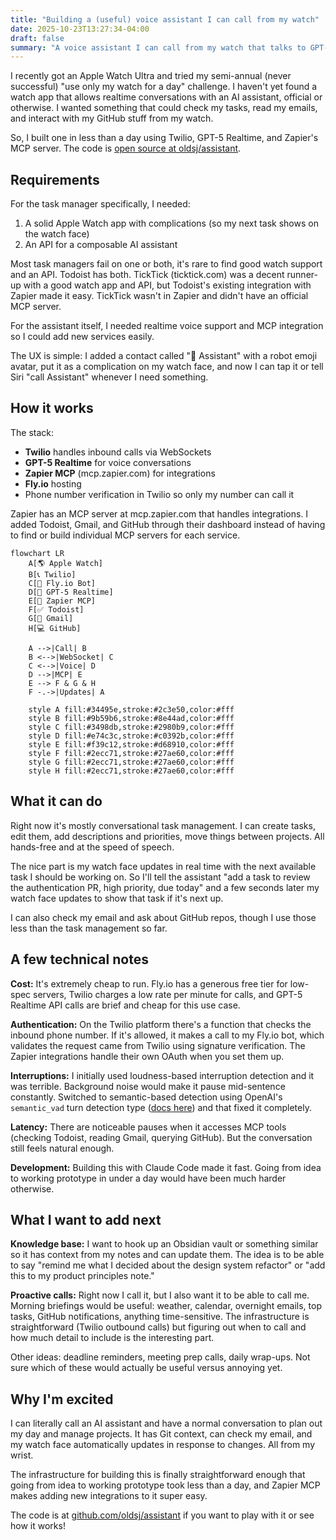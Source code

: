 ```yaml
---
title: "Building a (useful) voice assistant I can call from my watch"
date: 2025-10-23T13:27:34-04:00
draft: false
summary: "A voice assistant I can call from my watch that talks to GPT-5 Realtime, Todoist, Gmail, and GitHub. Built in a day."
---
```



I recently got an Apple Watch Ultra and tried my semi-annual (never successful) "use only my watch for a day" challenge. I haven't yet found a watch app that allows realtime conversations with an AI assistant, official or otherwise. I wanted something that could check my tasks, read my emails, and interact with my GitHub stuff from my watch.

So, I built one in less than a day using Twilio, GPT-5 Realtime, and Zapier's MCP server. The code is [open source at oldsj/assistant](https://github.com/oldsj/assistant).

## Requirements

For the task manager specifically, I needed:

1. A solid Apple Watch app with complications (so my next task shows on the watch face)
2. An API for a composable AI assistant

Most task managers fail on one or both, it's rare to find good watch support and an API. Todoist has both. TickTick (ticktick.com) was a decent runner-up with a good watch app and API, but Todoist's existing integration with Zapier made it easy. TickTick wasn't in Zapier and didn't have an official MCP server.

For the assistant itself, I needed realtime voice support and MCP integration so I could add new services easily.

The UX is simple: I added a contact called "🤖 Assistant" with a robot emoji avatar, put it as a complication on my watch face, and now I can tap it or tell Siri "call Assistant" whenever I need something.

## How it works

The stack:

- **Twilio** handles inbound calls via WebSockets
- **GPT-5 Realtime** for voice conversations
- **Zapier MCP** (mcp.zapier.com) for integrations
- **Fly.io** hosting
- Phone number verification in Twilio so only my number can call it

Zapier has an MCP server at mcp.zapier.com that handles integrations. I added Todoist, Gmail, and GitHub through their dashboard instead of having to find or build individual MCP servers for each service.

```mermaid
flowchart LR
    A[🌎 Apple Watch]
    B[📞 Twilio]
    C[🤖 Fly.io Bot]
    D[🧠 GPT-5 Realtime]
    E[🔌 Zapier MCP]
    F[✅ Todoist]
    G[📧 Gmail]
    H[💻 GitHub]

    A -->|Call| B
    B <-->|WebSocket| C
    C <-->|Voice| D
    D -->|MCP| E
    E --> F & G & H
    F -.->|Updates| A

    style A fill:#34495e,stroke:#2c3e50,color:#fff
    style B fill:#9b59b6,stroke:#8e44ad,color:#fff
    style C fill:#3498db,stroke:#2980b9,color:#fff
    style D fill:#e74c3c,stroke:#c0392b,color:#fff
    style E fill:#f39c12,stroke:#d68910,color:#fff
    style F fill:#2ecc71,stroke:#27ae60,color:#fff
    style G fill:#2ecc71,stroke:#27ae60,color:#fff
    style H fill:#2ecc71,stroke:#27ae60,color:#fff
```

## What it can do

Right now it's mostly conversational task management. I can create tasks, edit them, add descriptions and priorities, move things between projects. All hands-free and at the speed of speech. 

The nice part is my watch face updates in real time with the next available task I should be working on. So I'll tell the assistant "add a task to review the authentication PR, high priority, due today" and a few seconds later my watch face updates to show that task if it's next up.

I can also check my email and ask about GitHub repos, though I use those less than the task management so far.

## A few technical notes

**Cost:** It's extremely cheap to run. Fly.io has a generous free tier for low-spec servers, Twilio charges a low rate per minute for calls, and GPT-5 Realtime API calls are brief and cheap for this use case.

**Authentication:** On the Twilio platform there's a function that checks the inbound phone number. If it's allowed, it makes a call to my Fly.io bot, which validates the request came from Twilio using signature verification. The Zapier integrations handle their own OAuth when you set them up.

**Interruptions:** I initially used loudness-based interruption detection and it was terrible. Background noise would make it pause mid-sentence constantly. Switched to semantic-based detection using OpenAI's `semantic_vad` turn detection type ([docs here](https://platform.openai.com/docs/guides/realtime-vad)) and that fixed it completely.

**Latency:** There are noticeable pauses when it accesses MCP tools (checking Todoist, reading Gmail, querying GitHub). But the conversation still feels natural enough.

**Development:** Building this with Claude Code made it fast. Going from idea to working prototype in under a day would have been much harder otherwise.

## What I want to add next

**Knowledge base:** I want to hook up an Obsidian vault or something similar so it has context from my notes and can update them. The idea is to be able to say "remind me what I decided about the design system refactor" or "add this to my product principles note."

**Proactive calls:** Right now I call it, but I also want it to be able to call me. Morning briefings would be useful: weather, calendar, overnight emails, top tasks, GitHub notifications, anything time-sensitive. The infrastructure is straightforward (Twilio outbound calls) but figuring out when to call and how much detail to include is the interesting part.

Other ideas: deadline reminders, meeting prep calls, daily wrap-ups. Not sure which of these would actually be useful versus annoying yet.

## Why I'm excited

I can literally call an AI assistant and have a normal conversation to plan out my day and manage projects. It has Git context, can check my email, and my watch face automatically updates in response to changes. All from my wrist.

The infrastructure for building this is finally straightforward enough that going from idea to working prototype took less than a day, and Zapier MCP makes adding new integrations to it super easy.

The code is at [github.com/oldsj/assistant](https://github.com/oldsj/assistant) if you want to play with it or see how it works!

